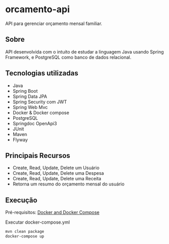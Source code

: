 # orcamento-api
API para gerenciar orçamento mensal familiar.

## Sobre
API desenvolvida com o intuito de estudar a linguagem Java usando Spring Framework, e PostgreSQL como banco de dados relacional.

## Tecnologias utilizadas
- Java
- Spring Boot
- Spring Data JPA
- Spring Security com JWT
- Spring Web Mvc
- Docker & Docker compose
- PostgreSQL
- Springdoc OpenApi3
- JUnit
- Maven
- Flyway

## Principais Recursos
- Create, Read, Update, Delete um Usuário
- Create, Read, Update, Delete uma Despesa
- Create, Read, Update, Delete uma Receita
- Retorna um resumo do orçamento mensal do usuário

## Execução

Pré-requisitos: [Docker and Docker Compose](https://www.docker.com/)

Executar docker-compose.yml

```sh
mvn clean package
docker-compose up
```

